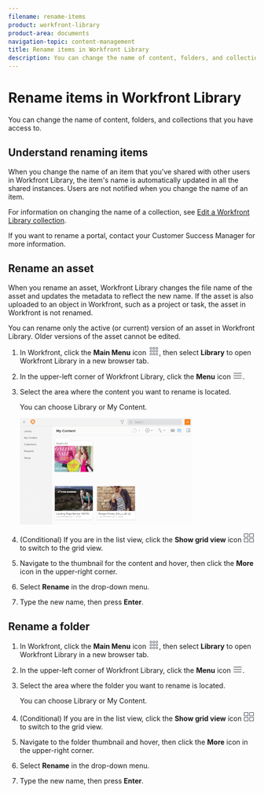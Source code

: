 ```yaml
---
filename: rename-items
product: workfront-library
product-area: documents
navigation-topic: content-management
title: Rename items in Workfront Library
description: You can change the name of content, folders, and collections that you have access to.
---
```


# Rename items in Workfront Library

You can change the name of content, folders, and collections that you have access to.

## Understand renaming items

When you change the name of an item that you've shared with other users in Workfront Library, the item's name is automatically updated in all the shared instances. Users are not notified when you change the name of an item.

For information on changing the name of a collection, see [Edit a Workfront Library collection](../../workfront-library/content-management/collections/edit-a-collection.md).

If you want to rename a portal, contact your Customer Success Manager for more information.

## Rename an asset

When you rename an asset, Workfront Library changes the file name of the asset and updates the metadata to reflect the new name. If the asset is also uploaded to an object in Workfront, such as a project or task, the asset in Workfront is not renamed.

You can rename only the active (or current) version of an asset in Workfront Library. Older versions of the asset cannot be edited.

1. In Workfront, click the **Main Menu** icon ![](assets/main-menu-icon.png), then select **Library** to open Workfront Library in a new browser tab. 

1. In the upper-left corner of Workfront Library, click the **Menu** icon ![](assets/library-menu-icon.png).
1. Select the area where the content you want to rename is located.

   You can choose Library or My Content.

   ![](assets/library-left-panel---new-350x217.png)

1. (Conditional) If you are in the list view, click the **Show grid view** icon ![](assets/grid-view-icon.png) to switch to the grid view.
1. Navigate to the thumbnail for the content and hover, then click the **More** icon in the upper-right corner.
1. Select **Rename** in the drop-down menu.
1. Type the new name, then press **Enter**.

## Rename a folder

1. In Workfront, click the **Main Menu** icon ![](assets/main-menu-icon.png), then select **Library** to open Workfront Library in a new browser tab. 

1. In the upper-left corner of Workfront Library, click the **Menu** icon ![](assets/library-menu-icon.png).
1. Select the area where the folder you want to rename is located.

   You can choose Library or My Content.

1. (Conditional) If you are in the list view, click the **Show grid view** icon ![](assets/grid-view-icon.png) to switch to the grid view.
1. Navigate to the folder thumbnail and hover, then click the **More** icon in the upper-right corner.
1. Select **Rename** in the drop-down menu.
1. Type the new name, then press **Enter**.

